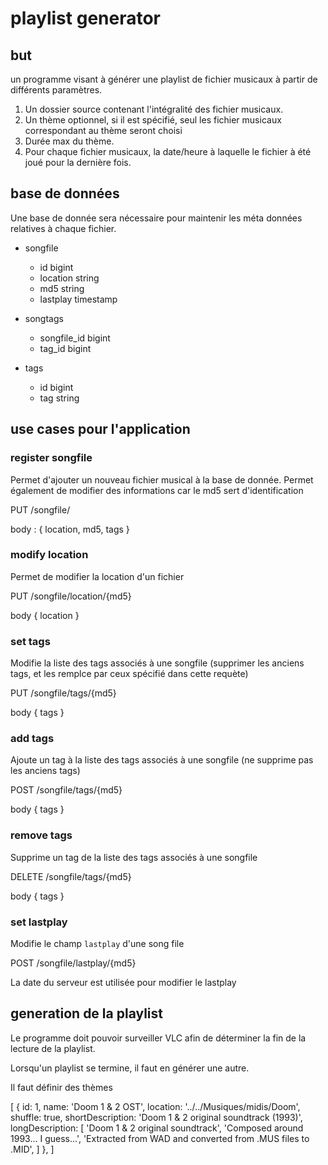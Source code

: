# playlist generator

## but

un programme visant à générer une playlist de fichier musicaux à partir de différents paramètres.

1) Un dossier source contenant l'intégralité des fichier musicaux.
2) Un thème optionnel, si il est spécifié, seul les fichier musicaux correspondant au thème seront choisi
3) Durée max du thème.
4) Pour chaque fichier musicaux, la date/heure à laquelle le fichier à été joué pour la dernière fois.

## base de données

Une base de donnée sera nécessaire pour maintenir les méta données relatives à chaque fichier.

- songfile
    - id bigint
    - location string
    - md5 string
    - lastplay timestamp

- songtags
    - songfile_id bigint
    - tag_id bigint

- tags
    - id bigint
    - tag string


## use cases pour l'application

### register songfile

Permet d'ajouter un nouveau fichier musical à la base de donnée.
Permet également de modifier des informations car le md5 sert d'identification

PUT /songfile/

body : { location, md5, tags }

### modify location

Permet de modifier la location d'un fichier

PUT /songfile/location/{md5}

body { location }

### set tags

Modifie la liste des tags associés à une songfile (supprimer les anciens tags, et les remplce par ceux spécifié dans cette requète)

PUT /songfile/tags/{md5}

body { tags }

### add tags

Ajoute un tag à la liste des tags associés à une songfile (ne supprime pas les anciens tags)

POST /songfile/tags/{md5}

body { tags }

### remove tags

Supprime un tag de la liste des tags associés à une songfile

DELETE /songfile/tags/{md5}

body { tags }

### set lastplay

Modifie le champ `lastplay` d'une song file

POST /songfile/lastplay/{md5}

La date du serveur est utilisée pour modifier le lastplay



## generation de la playlist

Le programme doit pouvoir surveiller VLC afin de déterminer la fin de la lecture de la playlist.

Lorsqu'un playlist se termine, il faut en générer une autre.

Il faut définir des thèmes


[
    {
        id: 1,
        name: 'Doom 1 & 2 OST',
        location: '../../Musiques/midis/Doom',
        shuffle: true,
        shortDescription: 'Doom 1 & 2 original soundtrack (1993)',
        longDescription: [
            'Doom 1 & 2 original soundtrack',
            'Composed around 1993... I guess...',
            'Extracted from WAD and converted from .MUS files to .MID',
        ]
    },
]

